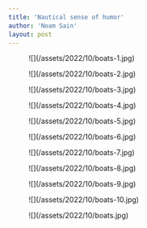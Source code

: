 ```yaml
---
title: 'Nautical sense of humor'
author: 'Noam Sain'
layout: post
---
```


<figure class="wp-block-image size-full">![](/assets/2022/10/boats-1.jpg)</figure><figure class="wp-block-image size-full">![](/assets/2022/10/boats-2.jpg)</figure><figure class="wp-block-image size-full">![](/assets/2022/10/boats-3.jpg)</figure><figure class="wp-block-image size-full">![](/assets/2022/10/boats-4.jpg)</figure><figure class="wp-block-image size-full">![](/assets/2022/10/boats-5.jpg)</figure><figure class="wp-block-image size-full">![](/assets/2022/10/boats-6.jpg)</figure><figure class="wp-block-image size-full">![](/assets/2022/10/boats-7.jpg)</figure><figure class="wp-block-image size-full">![](/assets/2022/10/boats-8.jpg)</figure><figure class="wp-block-image size-full">![](/assets/2022/10/boats-9.jpg)</figure><figure class="wp-block-image size-full">![](/assets/2022/10/boats-10.jpg)</figure><figure class="wp-block-image size-full">![](/assets/2022/10/boats.jpg)</figure>